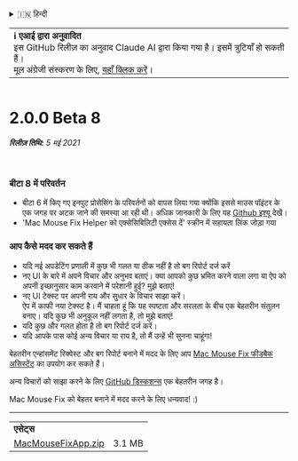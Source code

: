 <details>
<summary>🇮🇳 हिन्दी</summary>

[🇬🇧 English (GitHub)](https://github.com/noah-nuebling/mac-mouse-fix/releases/tag/2.0.0-Beta-8)\
[🇦🇩 Català](https://redirect.macmousefix.com/?target=mmf-release&tag=2.0.0-Beta-8&locale=ca)\
[🇩🇪 Deutsch](https://redirect.macmousefix.com/?target=mmf-release&tag=2.0.0-Beta-8&locale=de)\
[🇪🇸 Español](https://redirect.macmousefix.com/?target=mmf-release&tag=2.0.0-Beta-8&locale=es)\
[🇫🇷 Français](https://redirect.macmousefix.com/?target=mmf-release&tag=2.0.0-Beta-8&locale=fr)\
[🇮🇩 Indonesia](https://redirect.macmousefix.com/?target=mmf-release&tag=2.0.0-Beta-8&locale=id)\
[🇮🇹 Italiano](https://redirect.macmousefix.com/?target=mmf-release&tag=2.0.0-Beta-8&locale=it)\
[🇭🇺 Magyar](https://redirect.macmousefix.com/?target=mmf-release&tag=2.0.0-Beta-8&locale=hu)\
[🇳🇱 Nederlands](https://redirect.macmousefix.com/?target=mmf-release&tag=2.0.0-Beta-8&locale=nl)\
[🇵🇱 Polski](https://redirect.macmousefix.com/?target=mmf-release&tag=2.0.0-Beta-8&locale=pl)\
[🇧🇷 Português (Brasil)](https://redirect.macmousefix.com/?target=mmf-release&tag=2.0.0-Beta-8&locale=pt-BR)\
[🇵🇹 Português (Portugal)](https://redirect.macmousefix.com/?target=mmf-release&tag=2.0.0-Beta-8&locale=pt-PT)\
[🇷🇴 Română](https://redirect.macmousefix.com/?target=mmf-release&tag=2.0.0-Beta-8&locale=ro)\
[🇸🇪 Svenska](https://redirect.macmousefix.com/?target=mmf-release&tag=2.0.0-Beta-8&locale=sv)\
[🇻🇳 Tiếng Việt](https://redirect.macmousefix.com/?target=mmf-release&tag=2.0.0-Beta-8&locale=vi)\
[🇹🇷 Türkçe](https://redirect.macmousefix.com/?target=mmf-release&tag=2.0.0-Beta-8&locale=tr)\
[🇨🇿 Čeština](https://redirect.macmousefix.com/?target=mmf-release&tag=2.0.0-Beta-8&locale=cs)\
[🇬🇷 Ελληνικά](https://redirect.macmousefix.com/?target=mmf-release&tag=2.0.0-Beta-8&locale=el)\
[🇷🇺 Русский](https://redirect.macmousefix.com/?target=mmf-release&tag=2.0.0-Beta-8&locale=ru)\
[🇺🇦 Українська](https://redirect.macmousefix.com/?target=mmf-release&tag=2.0.0-Beta-8&locale=uk)\
[🇮🇱 עברית](https://redirect.macmousefix.com/?target=mmf-release&tag=2.0.0-Beta-8&locale=he)\
[🇸🇦 العربية](https://redirect.macmousefix.com/?target=mmf-release&tag=2.0.0-Beta-8&locale=ar)\
**🇮🇳 हिन्दी**\
[🇹🇭 ไทย](https://redirect.macmousefix.com/?target=mmf-release&tag=2.0.0-Beta-8&locale=th)\
[🇨🇳 中文 (简体)](https://redirect.macmousefix.com/?target=mmf-release&tag=2.0.0-Beta-8&locale=zh-Hans)\
[🇨🇳 中文 (繁體)](https://redirect.macmousefix.com/?target=mmf-release&tag=2.0.0-Beta-8&locale=zh-Hant)\
[🇭🇰 中文（香港)](https://redirect.macmousefix.com/?target=mmf-release&tag=2.0.0-Beta-8&locale=zh-HK)\
[🇯🇵 日本語](https://redirect.macmousefix.com/?target=mmf-release&tag=2.0.0-Beta-8&locale=ja)\
[🇰🇷 한국어](https://redirect.macmousefix.com/?target=mmf-release&tag=2.0.0-Beta-8&locale=ko)\
[Help translate Mac Mouse Fix to different languages!](https://github.com/noah-nuebling/mac-mouse-fix/discussions/731)
</details>
<table align=><td>
<b>ℹ️ एआई द्वारा अनुवादित</b><br>
इस GitHub रिलीज़ का अनुवाद Claude AI द्वारा किया गया है। इसमें त्रुटियाँ हो सकती हैं।<br>
मूल अंग्रेजी संस्करण के लिए, <a href="https://github.com/noah-nuebling/mac-mouse-fix/releases/tag/2.0.0-Beta-8">यहाँ क्लिक करें</a>।
</td></table>

<table></table>

# 2.0.0 Beta 8
***रिलीज़ तिथि:** 5 मई 2021*

<br>

### बीटा 8 में परिवर्तन

- बीटा 6 में किए गए इनपुट प्रोसेसिंग के परिवर्तनों को वापस लिया गया क्योंकि इससे माउस पॉइंटर के एक जगह पर अटक जाने की समस्या आ रही थी। अधिक जानकारी के लिए यह [Github इश्यू](https://github.com/noah-nuebling/mac-mouse-fix/issues/93) देखें।
- 'Mac Mouse Fix Helper को एक्सेसिबिलिटी एक्सेस दें' स्क्रीन में सहायता लिंक जोड़ा गया

### आप कैसे मदद कर सकते हैं

- यदि नई अपडेटिंग प्रणाली में कुछ भी गलत या ठीक नहीं है तो बग रिपोर्ट दर्ज करें
- नए UI के बारे में अपने विचार और अनुभव बताएं। क्या आपको कुछ भ्रमित करने वाला लगा या ऐप को अपनी इच्छानुसार काम करवाने में परेशानी हुई? मुझे बताएं!
- नए UI टेक्स्ट पर अपनी राय और सुधार के विचार साझा करें।\
   ऐप में काफी नया टेक्स्ट है। मैं चाहता हूं कि यह स्पष्टता और सरलता के बीच एक बेहतरीन संतुलन बनाए। यदि कुछ भी अनुकूल नहीं लगता है, तो मुझे बताएं!
- यदि कुछ और गलत होता है तो बग रिपोर्ट दर्ज करें।
- यदि आपके पास कोई अन्य विचार या राय है, तो मैं उन्हें भी सुनना चाहूंगा!

बेहतरीन एन्हांसमेंट रिक्वेस्ट और बग रिपोर्ट बनाने में मदद के लिए आप [Mac Mouse Fix फीडबैक असिस्टेंट](https://github.com/noah-nuebling/mac-mouse-fix/issues/new/choose) का उपयोग कर सकते हैं।

अन्य विचारों को साझा करने के लिए [GitHub डिस्कशन्स](https://github.com/noah-nuebling/mac-mouse-fix/discussions/82) एक बेहतरीन जगह है।

Mac Mouse Fix को बेहतर बनाने में मदद करने के लिए धन्यवाद! :)

---

<table align="start">
<tr>
    <td colspan=2>
        <b>एसेट्स</b>
    </td>
</tr>
<tr>
    <td><a href="https://github.com/noah-nuebling/mac-mouse-fix/releases/download/2.0.0-Beta-8/MacMouseFixApp.zip">MacMouseFixApp.zip</a></td>
    <td>3.1 MB</td>
</tr>
</table>